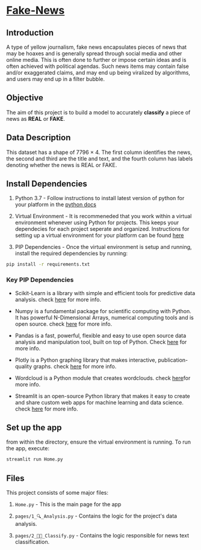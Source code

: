 # [Fake-News](https://xvi-ix-fake-news-home-mskr9n.streamlit.app/)

## Introduction

A type of yellow journalism, fake news encapsulates pieces of news
that may be hoaxes and is generally spread through social media and
other online media.
This is often done to further or impose certain ideas
and is often achieved with political agendas.
Such news items may contain false and/or exaggerated claims,
and may end up being viralized by algorithms,
and users may end up in a filter bubble.

## Objective

The aim of this project is to build a model to accurately
  **classify** a piece of news as **REAL** or **FAKE**.

## Data Description

This dataset has a shape of 7796 × 4.
The first column identifies the news,
the second and third are the title and text,
and the fourth column has labels denoting whether the news is REAL or FAKE.

## Install Dependencies

1. Python 3.7 - Follow instructions to install latest version of python for your platform in the [python docs](https://docs.python.org/3/using/unix.html#getting-and-installing-the-latest-version-of-python)

2. Virtual Environment - It is recommeneded that you work within a virtual environment whenever using Python for projects. This keeps your dependecies for each project seperate and organized. Instructions for setting up a virtual environment for your platform can be found [here](https://docs.python.org/3/library/venv.html)

3. PIP Dependencies - Once the virtual environment is setup and running, install the required dependencies by running:

```bash
pip install -r requirements.txt
```

### Key PIP Dependencies

* Scikit-Learn is a library with simple and efficient tools for predictive data analysis. check [here](https://scikit-learn.org/stable/) for more info.

* Numpy is a fundamental package for scientific computing with Python. It has powerful N-Dimensional Arrays, numerical computing tools and is open source. check [here](https://numpy.org/) for more info.

* Pandas is a fast, powerful, flexible and easy to use open source data analysis and manipulation tool, built on top of Python. Check [here](https://pandas.pydata.org/) for more info.

* Plotly is a Python graphing library that makes interactive, publication-quality graphs. check [here](https://plotly.com/python/) for more info.

* Wordcloud is a Python module that creates wordclouds. check [here](https://amueller.github.io/word_cloud/index.html)for more info.

* Streamlit is an open-source Python library that makes it easy to create and share custom web apps for machine learning and data science. check [here](https://docs.streamlit.io/) for more info.

## Set up the app

from within the directory, ensure the virtual environment is running.
To run the app, execute:

```bash
streamlit run Home.py
```

## Files

This project consists of some major files:

1. `Home.py` - This is the main page for the app

2. `pages/1_🔍️_Analysis.py` - Contains the logic for the project's data analysis.

3. `pages/2_👨‍💻_Classify.py` - Contains the logic responsible for news text classification.
